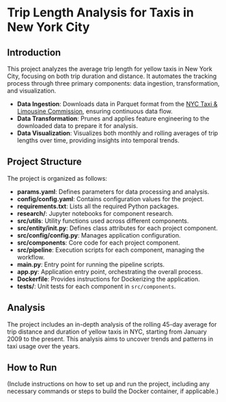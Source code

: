 # Trip Length Analysis for Taxis in New York City

## Introduction

This project analyzes the average trip length for yellow taxis in New York City, focusing on both trip duration and distance. It automates the tracking process through three primary components: data ingestion, transformation, and visualization.

- **Data Ingestion**: Downloads data in Parquet format from the [NYC Taxi & Limousine Commission](https://www1.nyc.gov/site/tlc/about/tlc-trip-record-data.page), ensuring continuous data flow.
- **Data Transformation**: Prunes and applies feature engineering to the downloaded data to prepare it for analysis.
- **Data Visualization**: Visualizes both monthly and rolling averages of trip lengths over time, providing insights into temporal trends.

## Project Structure

The project is organized as follows:

- **params.yaml**: Defines parameters for data processing and analysis.
- **config/config.yaml**: Contains configuration values for the project.
- **requirements.txt**: Lists all the required Python packages.
- **research/**: Jupyter notebooks for component research.
- **src/utils**: Utility functions used across different components.
- **src/entity/__init__.py**: Defines class attributes for each project component.
- **src/config/config.py**: Manages application configuration.
- **src/components**: Core code for each project component.
- **src/pipeline**: Execution scripts for each component, managing the workflow.
- **main.py**: Entry point for running the pipeline scripts.
- **app.py**: Application entry point, orchestrating the overall process.
- **Dockerfile**: Provides instructions for Dockerizing the application.
- **tests/**: Unit tests for each component in `src/components`.

## Analysis

The project includes an in-depth analysis of the rolling 45-day average for trip distance and duration of yellow taxis in NYC, starting from January 2009 to the present. This analysis aims to uncover trends and patterns in taxi usage over the years.

## How to Run

(Include instructions on how to set up and run the project, including any necessary commands or steps to build the Docker container, if applicable.)

